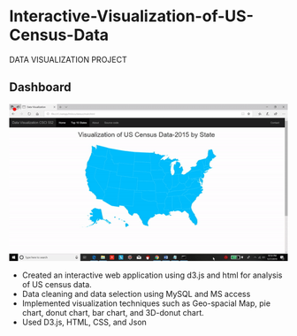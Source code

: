 # Interactive-Visualization-of-US-Census-Data
DATA VISUALIZATION PROJECT

## Dashboard

<img src="https://github.com/Ancipes/US-Census-Interactive-Visualization/blob/master/vis.gif"/>

* Created an interactive web application using d3.js and html for analysis of US census data.
* Data cleaning and data selection using MySQL and MS access
* Implemented visualization techniques such as Geo-spacial Map, pie chart, donut chart, bar chart, and 3D-donut chart.
* Used D3.js, HTML, CSS, and Json
